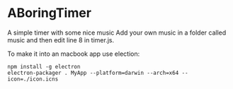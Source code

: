 # ABoringTimer
A simple timer with some nice music
Add your own music in a folder called music and then edit line 8 in timer.js.

To make it into an macbook app use election:
```
npm install -g electron
electron-packager . MyApp --platform=darwin --arch=x64 --icon=./icon.icns
```
